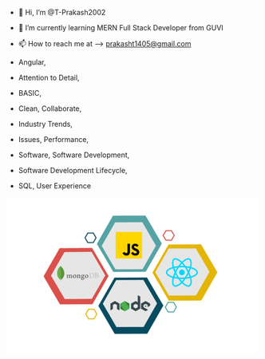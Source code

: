 - 👋 Hi, I’m @T-Prakash2002

- 🌱 I’m currently learning MERN Full Stack Developer from GUVI

- 📫 How to reach me at --> prakasht1405@gmail.com

- Angular,
- Attention to Detail,
- BASIC,
- Clean, Collaborate,
- Industry Trends,
- Issues, Performance,
- Software, Software Development,
- Software Development Lifecycle,
-  SQL, User Experience


![MERN STACK](./Mern.png)
